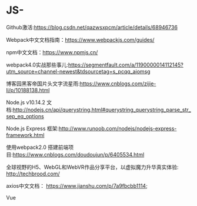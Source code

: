 # JS-

Github激活:https://blog.csdn.net/qazwsxpcm/article/details/68946736

Webpack中文文档指南：https://www.webpackjs.com/guides/

npm中文文档：https://www.npmjs.cn/

webpack4.0实战那些事儿:https://segmentfault.com/a/1190000014112145?utm_source=channel-newest&tdsourcetag=s_pcqq_aiomsg

博客园黑客帝国片头文字流星雨:https://www.cnblogs.com/zijie-li/p/10188138.html

Node.js v10.14.2 文档:http://nodejs.cn/api/querystring.html#querystring_querystring_parse_str_sep_eq_options

Node.js Express 框架:http://www.runoob.com/nodejs/nodejs-express-framework.html

使用webpack2.0 搭建前端项目:https://www.cnblogs.com/doudoujun/p/6405534.html

全球视野的H5、WebGL和WebVR作品分享平台，以虚拟魔力升华真实体验: http://techbrood.com/

axios中文文档： https://www.jianshu.com/p/7a9fbcbb1114;

Vue <script>引入地址：https://cdn.jsdelivr.net/npm/vue@2.5.21/dist/vue.js

Vue API:  https://cn.vuejs.org/v2/api/index.html#props

ve-charts:  https://vueblocks.github.io/ve-charts/#/base-options

Element-logo(vue组件)： http://element-cn.eleme.io/#/zh-CN
